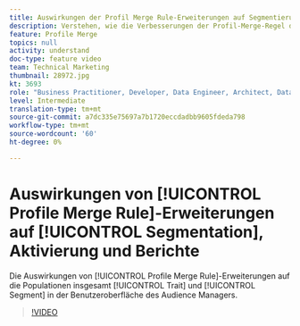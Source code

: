 ```yaml
---
title: Auswirkungen der Profil Merge Rule-Erweiterungen auf Segmentierung, Aktivierung und Berichte
description: Verstehen, wie die Verbesserungen der Profil-Merge-Regel die Gesamtanzahl der Eigenschaften und Segmente in der Benutzeroberfläche des Audience Managers beeinflussen
feature: Profile Merge
topics: null
activity: understand
doc-type: feature video
team: Technical Marketing
thumbnail: 28972.jpg
kt: 3693
role: "Business Practitioner, Developer, Data Engineer, Architect, Data Architect, Administrator, Leader"
level: Intermediate
translation-type: tm+mt
source-git-commit: a7dc335e75697a7b1720eccdadbb9605fdeda798
workflow-type: tm+mt
source-wordcount: '60'
ht-degree: 0%

---
```



# Auswirkungen von [!UICONTROL Profile Merge Rule]-Erweiterungen auf [!UICONTROL Segmentation], Aktivierung und Berichte

Die Auswirkungen von [!UICONTROL Profile Merge Rule]-Erweiterungen auf die Populationen insgesamt [!UICONTROL Trait] und [!UICONTROL Segment] in der Benutzeroberfläche des Audience Managers.

>[!VIDEO](https://video.tv.adobe.com/v/28972/?quality=12)
